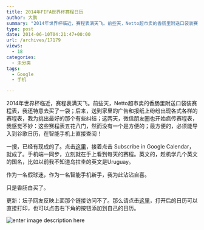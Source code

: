 ```yaml
---
title: 2014年FIFA世界杯赛程日历
author: 大鹏
summary: "2014年世界杯临近，赛程表满天飞。前些天，Netto超市卖的香肠里附送口袋装赛程表，我还特意去买了一袋；后来，送到家里的广告和报纸上纷纷出现各式各样的赛程表，我为挑出最好的那个有些纠结；这两天，微信朋友圈也开始疯传赛程表，我感觉不妙：这些赛程表五花八门，然而没有一个是方便的；最方便的，必须能导入到谷歌日历，在智能手机上直接查阅！"
type: post
date: 2014-06-10T04:21:47+00:00
url: /archives/17179
views:
  - 18
categories:
  - 未分类
tags:
  - Google
  - 手机

---
```

2014年世界杯临近，赛程表满天飞。前些天，Netto超市卖的香肠里附送口袋装赛程表，我还特意去买了一袋；后来，送到家里的广告和报纸上纷纷出现各式各样的赛程表，我为挑出最好的那个有些纠结；这两天，微信朋友圈也开始疯传赛程表，我感觉不妙：这些赛程表五花八门，然而没有一个是方便的；最方便的，必须能导入到谷歌日历，在智能手机上直接查阅！

一搜，已经有现成的了。点击[这里][1]，接着点击 Subscribe in Google Calendar，就成了。手机端一同步，立刻就在手上看到每天的赛程。英文的，趁机学几个英文的国名，比如以前我不知道乌拉圭的英文是Uruguay。

作为一名假球迷，作为一名智能手机新手，我为此沾沾自喜。

只是香肠白买了。

更新：坛子网友反映上面那个链接访问不了。那么请点击[这里][2]，打开后的日历可以直接打印，也可以点击右下角的按钮添加到自己的日历。

![enter image description here][3]

 [1]: http://www.worldcupbrazilcalendar.com/
 [2]: https://www.google.com/calendar/embed?src=Y2RhbGV2cXRtOTByY2Q1Ymo2NDVycWJtZGVnaTJqZ2ZAaW1wb3J0LmNhbGVuZGFyLmdvb2dsZS5jb20
 [3]: https://qg5vba.dm2301.livefilestore.com/y2p0q1vBtYo9IplMbNZUsx8a08xipePXQ5FGvLdcevJooUKP77C89BpWYI442-Bjov-LRMrv7pWhVMsh2oUl8-yC2RIMOWa-mwcV7xOql6ib5A/2015-06-10_FIFA2014.png
